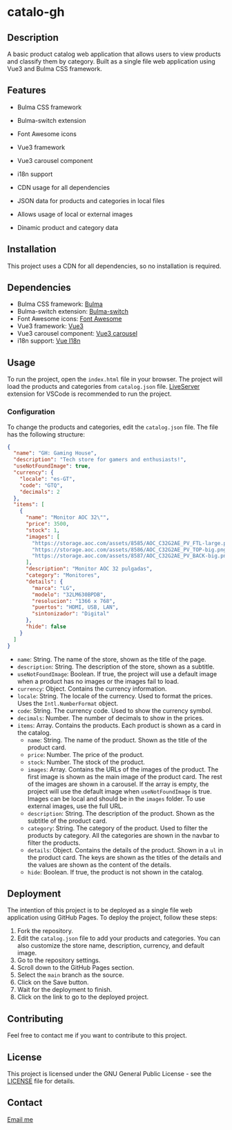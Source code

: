# catalo-gh

## Description

A basic product catalog web application that allows users to view products and classify them by category. Built as a single file web application using Vue3 and Bulma CSS framework.

## Features

- Bulma CSS framework
- Bulma-switch extension
- Font Awesome icons

- Vue3 framework
- Vue3 carousel component
- i18n support

- CDN usage for all dependencies

- JSON data for products and categories in local files
- Allows usage of local or external images
- Dinamic product and category data

## Installation

This project uses a CDN for all dependencies, so no installation is required.

## Dependencies
- Bulma CSS framework: [Bulma](https://bulma.io/)
- Bulma-switch extension: [Bulma-switch](https://wikiki.github.io/form/switch/)
- Font Awesome icons: [Font Awesome](https://fontawesome.com/)
- Vue3 framework: [Vue3](https://vuejs.org/)
- Vue3 carousel component: [Vue3 carousel](https://github.com/ismail9k/vue3-carousel)
- i18n support: [Vue I18n](https://vue-i18n.intlify.dev/)

## Usage

To run the project, open the `index.html` file in your browser. The project will load the products and categories from `catalog.json` file. [LiveServer](https://github.com/ritwickdey/vscode-live-server) extension for VSCode is recommended to run the project.

### Configuration

To change the products and categories, edit the `catalog.json` file. The file has the following structure:

```json
{
  "name": "GH: Gaming House",
  "description": "Tech store for gamers and enthusiasts!",
  "useNotFoundImage": true,
  "currency": {
    "locale": "es-GT",
    "code": "GTQ",
    "decimals": 2
  },
  "items": [
    {
      "name": "Monitor AOC 32\"",
      "price": 3500,
      "stock": 1,
      "images": [
        "https://storage.aoc.com/assets/8585/AOC_C32G2AE_PV_FTL-large.png",
        "https://storage.aoc.com/assets/8586/AOC_C32G2AE_PV_TOP-big.png",
        "https://storage.aoc.com/assets/8587/AOC_C32G2AE_PV_BACK-big.png"
      ],
      "description": "Monitor AOC 32 pulgadas",
      "category": "Monitores",
      "details": {
        "marca": "LG",
        "modelo": "32LM630BPDB",
        "resolucion": "1366 x 768",
        "puertos": "HDMI, USB, LAN",
        "sintonizador": "Digital"
      },
      "hide": false
    }
  ]
}
```
- `name`: String. The name of the store, shown as the title of the page.
- `description`: String. The description of the store, shown as a subtitle.
- `useNotFoundImage`: Boolean. If true, the project will use a default image when a product has no images or the images fail to load.
- `currency`: Object. Contains the currency information.
-   `locale`: String. The locale of the currency. Used to format the prices. Uses the `Intl.NumberFormat` object.
-   `code`: String. The currency code. Used to show the currency symbol.
-   `decimals`: Number. The number of decimals to show in the prices.
- `items`: Array. Contains the products. Each product is shown as a card in the catalog.
    - `name`: String. The name of the product. Shown as the title of the product card.
    - `price`: Number. The price of the product.
    - `stock`: Number. The stock of the product.
    - `images`: Array. Contains the URLs of the images of the product. The first image is shown as the main image of the product card. The rest of the images are shown in a carousel. If the array is empty, the project will use the default image when `useNotFoundImage` is true. Images can be local and should be in the `images` folder. To use external images, use the full URL.
    - `description`: String. The description of the product. Shown as the subtitle of the product card.
    - `category`: String. The category of the product. Used to filter the products by category. All the categories are shown in the navbar to filter the products.
    - `details`: Object. Contains the details of the product. Shown in a `ul` in the product card. The keys are shown as the titles of the details and the values are shown as the content of the details.
    - `hide`: Boolean. If true, the product is not shown in the catalog.

## Deployment
The intention of this project is to be deployed as a single file web application using GitHub Pages. To deploy the project, follow these steps:
1. Fork the repository.
1. Edit the `catalog.json` file to add your products and categories. You can also customize the store name, description, currency, and default image.
1. Go to the repository settings.
1. Scroll down to the GitHub Pages section.
1. Select the `main` branch as the source.
1. Click on the Save button.
1. Wait for the deployment to finish.
1. Click on the link to go to the deployed project.

## Contributing

Feel free to contact me if you want to contribute to this project.

## License

This project is licensed under the GNU General Public License - see the [LICENSE](LICENSE) file for details.

## Contact

[Email me](mailto:mau628@mau628.com)
